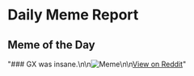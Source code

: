 # Daily Meme Report

## Meme of the Day
"### GX was insane.\n\n![Meme](https://i.redd.it/gz8vsvxm6vid1.png)\n\n[View on Reddit](https://redd.it/1et1d6g)"
